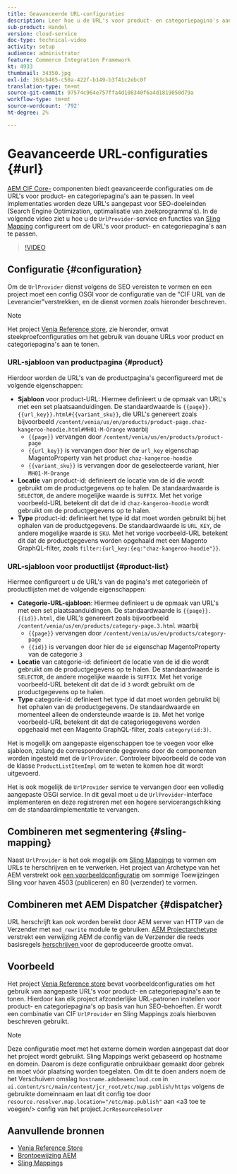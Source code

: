 ```yaml
---
title: Geavanceerde URL-configuraties
description: Leer hoe u de URL's voor product- en categoriepagina's aanpast. Hiermee kunnen implementaties URL's optimaliseren voor zoekprogramma's en detectie bevorderen.
sub-product: Handel
version: cloud-service
doc-type: technical-video
activity: setup
audience: administrator
feature: Commerce Integration Framework
kt: 4933
thumbnail: 34350.jpg
exl-id: 363cb465-c50a-422f-b149-b3f41c2ebc0f
translation-type: tm+mt
source-git-commit: 97574c964e757ffa4d108340f6a4d1819050d79a
workflow-type: tm+mt
source-wordcount: '792'
ht-degree: 2%

---
```


# Geavanceerde URL-configuraties {#url}

[AEM CIF Core-](https://github.com/adobe/aem-core-cif-components) componenten biedt geavanceerde configuraties om de URL&#39;s voor product- en categoriepagina&#39;s aan te passen. In veel implementaties worden deze URL&#39;s aangepast voor SEO-doeleinden (Search Engine Optimization, optimalisatie van zoekprogramma&#39;s).  In de volgende video ziet u hoe u de `UrlProvider`-service en functies van [Sling Mapping](https://sling.apache.org/documentation/the-sling-engine/mappings-for-resource-resolution.html) configureert om de URL&#39;s voor product- en categoriepagina&#39;s aan te passen.

>[!VIDEO](https://video.tv.adobe.com/v/34350/?quality=12)

## Configuratie {#configuration}

Om de `UrlProvider` dienst volgens de SEO vereisten te vormen en een project moet een config OSGI voor de configuratie van de &quot;CIF URL van de Leverancier&quot;verstrekken, en de dienst vormen zoals hieronder beschreven.

>[!NOTE]
>
> Het project [Venia Reference store](https://github.com/adobe/aem-cif-guides-venia), zie hieronder, omvat steekproefconfiguraties om het gebruik van douane URLs voor product en categoriepagina&#39;s aan te tonen.

### URL-sjabloon van productpagina {#product}

Hierdoor worden de URL&#39;s van de productpagina&#39;s geconfigureerd met de volgende eigenschappen:

* **Sjabloon** voor product-URL: Hiermee definieert u de opmaak van URL&#39;s met een set plaatsaanduidingen. De standaardwaarde is `{{page}}.{{url_key}}.html#{{variant_sku}}`, die URL&#39;s genereert zoals bijvoorbeeld `/content/venia/us/en/products/product-page.chaz-kangeroo-hoodie.html#MH01-M-Orange` waarbij
   * `{{page}}` vervangen door  `/content/venia/us/en/products/product-page`
   * `{{url_key}}` is vervangen door hier de  `url_key` eigenschap MagentoProperty van het product  `chaz-kangeroo-hoodie`
   * `{{variant_sku}}` is vervangen door de geselecteerde variant, hier  `MH01-M-Orange`
* **Locatie** van product-id: definieert de locatie van de id die wordt gebruikt om de productgegevens op te halen. De standaardwaarde is `SELECTOR`, de andere mogelijke waarde is `SUFFIX`. Met het vorige voorbeeld-URL betekent dit dat de id `chaz-kangeroo-hoodie` wordt gebruikt om de productgegevens op te halen.
* **Type** product-id: definieert het type id dat moet worden gebruikt bij het ophalen van de productgegevens. De standaardwaarde is `URL_KEY`, de andere mogelijke waarde is `SKU`. Met het vorige voorbeeld-URL betekent dit dat de productgegevens worden opgehaald met een Magento GraphQL-filter, zoals `filter:{url_key:{eq:"chaz-kangeroo-hoodie"}}`.

### URL-sjabloon voor productlijst {#product-list}

Hiermee configureert u de URL&#39;s van de pagina&#39;s met categorieën of productlijsten met de volgende eigenschappen:

* **Categorie-URL-sjabloon**: Hiermee definieert u de opmaak van URL&#39;s met een set plaatsaanduidingen. De standaardwaarde is `{{page}}.{{id}}.html`, die URL&#39;s genereert zoals bijvoorbeeld `/content/venia/us/en/products/category-page.3.html` waarbij
   * `{{page}}` vervangen door  `/content/venia/us/en/products/category-page`
   * `{{id}}` is vervangen door hier de  `id` eigenschap MagentoProperty van de categorie  `3`
* **Locatie** van categorie-id: definieert de locatie van de id die wordt gebruikt om de productgegevens op te halen. De standaardwaarde is `SELECTOR`, de andere mogelijke waarde is `SUFFIX`. Met het vorige voorbeeld-URL betekent dit dat de id `3` wordt gebruikt om de productgegevens op te halen.
* **Type** categorie-id: definieert het type id dat moet worden gebruikt bij het ophalen van de productgegevens. De standaardwaarde en momenteel alleen de ondersteunde waarde is `ID`. Met het vorige voorbeeld-URL betekent dit dat de categoriegegevens worden opgehaald met een Magento GraphQL-filter, zoals `category(id:3)`.

Het is mogelijk om aangepaste eigenschappen toe te voegen voor elke sjabloon, zolang de corresponderende gegevens door de componenten worden ingesteld met de `UrlProvider`. Controleer bijvoorbeeld de code van de klasse `ProductListItemImpl` om te weten te komen hoe dit wordt uitgevoerd.

Het is ook mogelijk de `UrlProvider` service te vervangen door een volledig aangepaste OSGi service. In dit geval moet u de `UrlProvider`-interface implementeren en deze registreren met een hogere servicerangschikking om de standaardimplementatie te vervangen.

## Combineren met segmentering {#sling-mapping}

Naast `UrlProvider` is het ook mogelijk om [Sling Mappings](https://sling.apache.org/documentation/the-sling-engine/mappings-for-resource-resolution.html) te vormen om URLs te herschrijven en te verwerken. Het project van Archetype van het AEM verstrekt ook [een voorbeeldconfiguratie](https://github.com/adobe/aem-cif-project-archetype/tree/master/src/main/archetype/samplecontent/src/main/content/jcr_root/etc/map.publish) om sommige Toewijzingen Sling voor haven 4503 (publiceren) en 80 (verzender) te vormen.

## Combineren met AEM Dispatcher {#dispatcher}

URL herschrijft kan ook worden bereikt door AEM server van HTTP van de Verzender met `mod_rewrite` module te gebruiken. [AEM Projectarchetype](https://github.com/adobe/aem-project-archetype) verstrekt een verwijzing AEM de config van de Verzender die reeds basisregels [herschrijven ](https://github.com/adobe/aem-project-archetype/tree/master/src/main/archetype/dispatcher.cloud) voor de geproduceerde grootte omvat.

## Voorbeeld

Het project [Venia Reference store](https://github.com/adobe/aem-cif-guides-venia) bevat voorbeeldconfiguraties om het gebruik van aangepaste URL&#39;s voor product- en categoriepagina&#39;s aan te tonen. Hierdoor kan elk project afzonderlijke URL-patronen instellen voor product- en categoriepagina&#39;s op basis van hun SEO-behoeften. Er wordt een combinatie van CIF `UrlProvider` en Sling Mappings zoals hierboven beschreven gebruikt.

>[!NOTE]
>
>Deze configuratie moet met het externe domein worden aangepast dat door het project wordt gebruikt. Sling Mappings werkt gebaseerd op hostname en domein. Daarom is deze configuratie onbruikbaar gemaakt door gebrek en moet vóór plaatsing worden toegelaten. Om dit te doen anders noem de het Verschuiven omslag `hostname.adobeaemcloud.com` in `ui.content/src/main/content/jcr_root/etc/map.publish/https` volgens de gebruikte domeinnaam en laat dit config toe door `resource.resolver.map.location="/etc/map.publish"` aan &lt;a3 toe te voegen/> config van het project.`JcrResourceResolver`

## Aanvullende bronnen

* [Venia Reference Store](https://github.com/adobe/aem-cif-guides-venia)
* [Brontoewijzing AEM](https://docs.adobe.com/content/help/en/experience-manager-65/deploying/configuring/resource-mapping.html)
* [Sling Mappings](https://sling.apache.org/documentation/the-sling-engine/mappings-for-resource-resolution.html)
